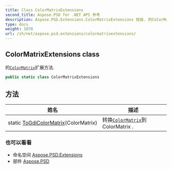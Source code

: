 ```yaml
---
title: Class ColorMatrixExtensions
second_title: Aspose.PSD for .NET API 参考
description: Aspose.PSD.Extensions.ColorMatrixExtensions 班级. 的ColorMatrix扩展方法.
type: docs
weight: 1070
url: /zh/net/aspose.psd.extensions/colormatrixextensions/
---
```

## ColorMatrixExtensions class

的[`ColorMatrix`](../../aspose.psd/colormatrix/)扩展方法.

```csharp
public static class ColorMatrixExtensions
```

## 方法

| 姓名 | 描述 |
| --- | --- |
| static [ToGdiColorMatrix](../../aspose.psd.extensions/colormatrixextensions/togdicolormatrix/)(ColorMatrix) | 转换[`ColorMatrix`](../../aspose.psd/colormatrix/)到ColorMatrix . |

### 也可以看看

* 命名空间 [Aspose.PSD.Extensions](../../aspose.psd.extensions/)
* 部件 [Aspose.PSD](../../)



